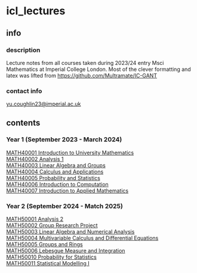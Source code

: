 # icl_lectures
## info
### description
Lecture notes from all courses taken during 2023/24 entry Msci Mathematics at Imperial College London. Most of the clever formatting and latex was lifted from https://github.com/Multramate/IC-GANT
### contact info
yu.coughlin23@imperial.ac.uk

## contents
### Year 1 (September 2023 - March 2024)
[MATH40001 Introduction to University Mathematics](https://github.com/Yusername05/icl_lectures/tree/main/MATH40001%20Introduction%20to%20University%20Mathematics)  
[MATH40002 Analysis 1](https://github.com/Yusername05/icl_lectures/tree/main/MATH40002%20Analysis%201)  
[MATH40003 Linear Algebra and Groups](https://github.com/Yusername05/icl_lectures/tree/main/MATH40003%20Linear%20Algebra%20and%20Groups)  
[MATH40004 Calculus and Applications](https://github.com/Yusername05/icl_lectures/tree/main/MATH40004%20Calculus%20and%20Applications)  
[MATH40005 Probability and Statistics](https://github.com/Yusername05/icl_lectures/tree/main/MATH40005%20Probability%20and%20Statistics)  
[MATH40006 Introduction to Computation](https://github.com/Yusername05/icl_lectures/tree/main/MATH40006%20Introduction%20to%20Computation)  
[MATH40007 Introduction to Applied Mathematics](https://github.com/Yusername05/icl_lectures/tree/main/MATH40007%20Introduction%20to%20Applied%20Mathematics)  
### Year 2 (September 2024 - Match 2025)
[MATH50001 Analysis 2]()  
[MATH50002 Group Research Project]()  
[MATH50003 Linear Algebra and Numerical Analysis]()  
[MATH50004 Multivariable Calculus and Differential Equations]()  
[MATH50005 Groups and Rings]()  
[MATH50006 Lebesgue Measure and Integration]()  
[MATH50010 Probability for Statistics]()  
[MATH50011 Statistical Modelling I]()  
